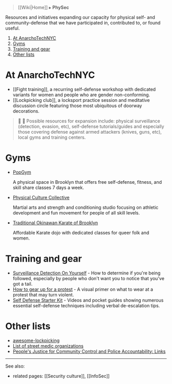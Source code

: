 > [[Wiki|Home]] ▸ **PhySec**

Resources and initiatives expanding our capacity for physical self- and community-defense that we have participated in, contributed to, or found useful.

1. [At AnarchoTechNYC](#at-anarchotechnyc)
1. [Gyms](#gyms)
1. [Training and gear](#training-and-gear)
1. [Other lists](#other-lists)

# At AnarchoTechNYC

* [[Fight training]], a recurring self-defense workshop with dedicated variants for women and people who are gender non-conforming.
* [[Lockpicking club]], a locksport practice session and meditative discussion circle featuring those most ubiquitous of doorway decorations.

> 🚧 📝 Possible resources for expansion include: physical surveillance (detection, evasion, etc), self-defense tutorials/guides and especially those covering defense against armed attackers (knives, guns, etc), local gyms and training centers.

# Gyms

* [PopGym](https://popgym.org/)

  A physical space in Brooklyn that offers free self-defense, fitness, and skill share classes 7 days a week.

* [Physical Culture Collective](https://www.physicalculturecollective.com/)

  Martial arts and strength and conditioning studio focusing on athletic development and fun movement for people of all skill levels.

* [Traditional Okinawan Karate of Brooklyn](http://tokarate.com/)

  Affordable Karate dojo with dedicated classes for queer folk and women.

# Training and gear

* [Surveillance Detection On Yourself](https://protectioncircle.org/2016/05/25/surveillance-detection-on-yourself/) - How to determine if you're being followed, especially by people who don't want you to notice that you've got a tail.
* [How to gear up for a protest](http://www.hopesandfears.com/hopes/city/how-to-gear-up/216551-what-to-wear-protest) - A visual primer on what to wear at a protest that may turn violent.
* [Self Defense Starter Kit](https://selfdefensestarterkit.com/) - Videos and pocket guides showing numerous essential self-defense techniques including verbal de-escalation tips.

# Other lists

* [awesome-lockpicking](https://github.com/meitar/awesome-lockpicking)
* [List of street medic organizations](https://medic.wikia.com/wiki/List_of_street_medic_organizations)
* [People's Justice for Community Control and Police Accountability: Links](http://peoplesjustice.org/tools/links)

***

See also:

* related pages: [[Security culture]], [[InfoSec]]